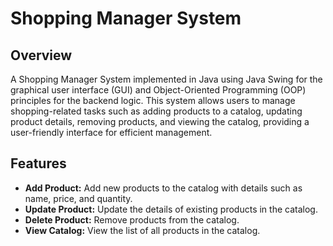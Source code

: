# Shopping Manager System

## Overview

A Shopping Manager System implemented in Java using Java Swing for the graphical user interface (GUI) and Object-Oriented Programming (OOP) principles for the backend logic. This system allows users to manage shopping-related tasks such as adding products to a catalog, updating product details, removing products, and viewing the catalog, providing a user-friendly interface for efficient management.

## Features

- **Add Product:** Add new products to the catalog with details such as name, price, and quantity.
- **Update Product:** Update the details of existing products in the catalog.
- **Delete Product:** Remove products from the catalog.
- **View Catalog:** View the list of all products in the catalog.
